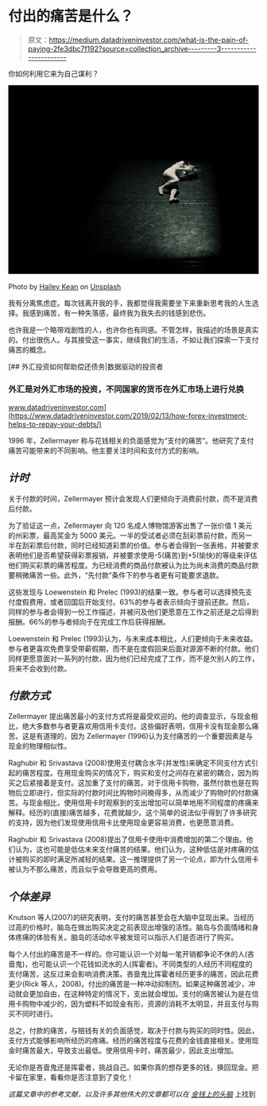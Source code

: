 # 付出的痛苦是什么？

> 原文：<https://medium.datadriveninvestor.com/what-is-the-pain-of-paying-2fe3dbc7f192?source=collection_archive---------3----------------------->

你如何利用它来为自己谋利？

![](img/37f56fd90d796be0bace912f8e72a3b8.png)

Photo by [Hailey Kean](https://unsplash.com/@keaneyefoto?utm_source=medium&utm_medium=referral) on [Unsplash](https://unsplash.com?utm_source=medium&utm_medium=referral)

我有分离焦虑症。每次钱离开我的手，我都觉得我需要坐下来重新思考我的人生选择。我感到痛苦，有一种失落感，最终我为我失去的钱感到悲伤。

也许我是一个略带戏剧性的人，也许你也有同感。不管怎样，我描述的场景是真实的。付出很伤人。与其接受这一事实，继续我们的生活，不如让我们探索一下支付痛苦的概念。

[](https://www.datadriveninvestor.com/2019/02/13/how-forex-investment-helps-to-repay-your-debts/) [## 外汇投资如何帮助偿还债务|数据驱动的投资者

### 外汇是对外汇市场的投资，不同国家的货币在外汇市场上进行兑换

www.datadriveninvestor.com](https://www.datadriveninvestor.com/2019/02/13/how-forex-investment-helps-to-repay-your-debts/) 

1996 年，Zellermayer 称与花钱相关的负面感觉为“支付的痛苦”。他研究了支付痛苦可能带来的不同影响。他主要关注时间和支付方式的影响。

## *计时*

关于付款的时间，Zellermayer 预计会发现人们更倾向于消费前付款，而不是消费后付款。

为了验证这一点，Zellermayer 向 120 名成人博物馆游客出售了一张价值 1 美元的州彩票，最高奖金为 5000 美元。一半的受试者必须在刮彩票前付款，而另一半在刮彩票后付款，同时已经知道彩票的价值。参与者会得到一张表格，并被要求表明他们是否希望获得彩票报销，并被要求使用-5(痛苦)到+5(愉快)的等级来评估他们购买彩票的痛苦程度。为已经消费的商品付款被认为比为尚未消费的商品付款要稍微痛苦一些。此外，“先付款”条件下的参与者更有可能要求退款。

这些发现与 Loewenstein 和 Prelec (1993)的结果一致。参与者可以选择预先支付度假费用，或者回国后开始支付。63%的参与者表示倾向于提前还款。然后，同样的参与者会得到一份工作描述，并被问及他们更愿意在工作之前还是之后得到报酬。66%的参与者倾向于在完成工作后获得报酬。

Loewenstein 和 Prelec (1993)认为，与未来成本相比，人们更倾向于未来收益。参与者更喜欢免费享受带薪假期，而不是在度假回来后面对源源不断的付款。他们同样更愿意面对一系列的付款，因为他们已经完成了工作，而不是欠别人的工作，将来不会收到付款。

## *付款方式*

Zellermayer 提出痛苦最小的支付方式将是最受欢迎的。他的调查显示，与现金相比，绝大多数参与者更喜欢用信用卡支付。这些偏好表明，信用卡没有现金那么痛苦。这是有道理的，因为 Zellermayer (1996)认为支付痛苦的一个重要因素是与现金的物理相似性。

Raghubir 和 Srivastava (2008)使用支付耦合水平(并发性)来确定不同支付方式引起的痛苦程度。在用现金购买的情况下，购买和支付之间存在紧密的耦合，因为购买之后紧接着是支付。这加重了支付的痛苦。对于信用卡购物，虽然付款也是在购物后立即进行，但实际的付款时间比购物时间晚得多，从而减少了购物时的付款痛苦。与现金相比，使用信用卡时观察到的支出增加可以简单地用不同程度的疼痛来解释。经历的(直接)痛苦越多，花费就越少。这个简单的说法似乎得到了许多研究的支持，因为他们发现使用信用卡比使用现金更容易消费，也更愿意消费。

Raghubir 和 Srivastava (2008)提出了信用卡使用中消费增加的第二个理由。他们认为，这也可能是低估未来支付痛苦的结果。他们认为，这种低估是对疼痛的估计被购买的即时满足所减轻的结果。这一推理提供了另一个论点，即为什么信用卡被认为不那么痛苦，而且似乎会导致更高的费用。

## *个体差异*

Knutson 等人(2007)的研究表明，支付的痛苦甚至会在大脑中显现出来。当经历过高的价格时，脑岛在做出购买决定之前表现出增强的活性。脑岛与负面情绪和身体疼痛的体验有关。脑岛的活动水平被发现可以指示人们是否进行了购买。

每个人付出的痛苦是不一样的。你可能认识一个对每一笔开销都争论不休的人(吝啬鬼)，也可能认识一个花钱如流水的人(挥霍者)。不同类型的人经历不同程度的支付痛苦，这反过来会影响消费决策。吝啬鬼比挥霍者经历更多的痛苦，因此花费更少(Rick 等人，2008)。付出的痛苦是一种冲动抑制剂。如果这种痛苦减少，冲动就会更加自由，在这种特定的情况下，支出就会增加。支付的痛苦被认为是在信用卡购物中减少的，因为塑料不如现金有形，资源的消耗不太明显，并且支付与购买不同时进行。

总之，付款的痛苦，与赔钱有关的负面感觉，取决于付款与购买的同时性。因此，支付方式能够影响所经历的疼痛。经历的痛苦程度与花费的金钱直接相关。使用现金时痛苦最大，导致支出最低。使用信用卡时，痛苦最少，因此支出增加。

无论你是吝啬鬼还是挥霍者，挑战自己。如果你真的想存更多的钱，换回现金。把卡留在家里，看看你是否注意到了变化！

*这篇文章中的参考文献，以及许多其他伟大的文章都可以在* [*金钱上的头脑*](https://www.moneyonthemind.org/blog) 上找到